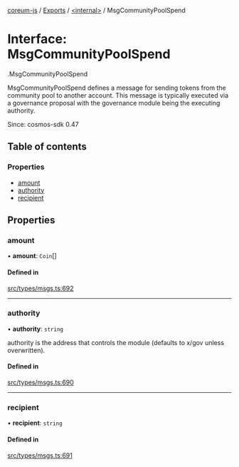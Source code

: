 [coreum-js](../README.md) / [Exports](../modules.md) / [<internal\>](../modules/internal_.md) / MsgCommunityPoolSpend

# Interface: MsgCommunityPoolSpend

[<internal>](../modules/internal_.md).MsgCommunityPoolSpend

MsgCommunityPoolSpend defines a message for sending tokens from the community
pool to another account. This message is typically executed via a governance
proposal with the governance module being the executing authority.

Since: cosmos-sdk 0.47

## Table of contents

### Properties

- [amount](internal_.MsgCommunityPoolSpend.md#amount)
- [authority](internal_.MsgCommunityPoolSpend.md#authority)
- [recipient](internal_.MsgCommunityPoolSpend.md#recipient)

## Properties

### amount

• **amount**: `Coin`[]

#### Defined in

[src/types/msgs.ts:692](https://github.com/PyramydLabs/coreum-js/blob/1b17c7f/src/types/msgs.ts#L692)

___

### authority

• **authority**: `string`

authority is the address that controls the module (defaults to x/gov unless overwritten).

#### Defined in

[src/types/msgs.ts:690](https://github.com/PyramydLabs/coreum-js/blob/1b17c7f/src/types/msgs.ts#L690)

___

### recipient

• **recipient**: `string`

#### Defined in

[src/types/msgs.ts:691](https://github.com/PyramydLabs/coreum-js/blob/1b17c7f/src/types/msgs.ts#L691)
